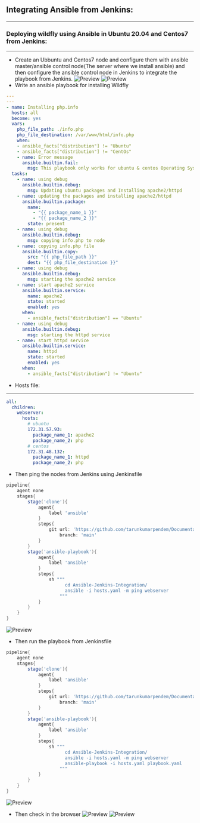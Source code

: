 ## Integrating Ansible from Jenkins:
------------------------------------
### Deploying wildfly using Ansible in Ubuntu 20.04 and Centos7 from Jenkins:
-----------------------------------------------------------------------------
* Create an Ubbuntu and Centos7 node and configure them with ansible master/ansible control node(The server where we install ansible) and then configure the ansible control node in Jenkins to integrate the playbook from Jenkins.
![Preview](Images/ansible1.png)
![Preview](Images/ansible2.png)
* Write an ansible playbook for installing Wildfly
```yaml
---
--- 
- name: Installing php.info
  hosts: all 
  become: yes
  vars:
    php_file_path: ./info.php
    php_file_destination: /var/www/html/info.php
    when:
    - ansible_facts["distribution"] != "Ubuntu"
    - ansible_facts["distribution"] != "CentOs"
    - name: Error message
      ansible.builtin.fail:
        msg: This playbook only works for ubuntu & centos Operating Systems only try to run on those O.S's only..  
  tasks:
    - name: using debug
      ansible.builtin.debug:
        msg: Updating ubuntu packages and Installing apache2/httpd
    - name: updating the packages and installing apache2/httpd
      ansible.builtin.package:
        name: 
          - "{{ package_name_1 }}"
          - "{{ package_name_2 }}" 
        state: present
    - name: using debug
      ansible.builtin.debug:
        msg: copying info.php to node 
    - name: copying info.php file
      ansible.builtin.copy:
        src: "{{ php_file_path }}" 
        dest: "{{ php_file_destination }}"     
    - name: using debug
      ansible.builtin.debug:
        msg: starting the apache2 service 
    - name: start apache2 service
      ansible.builtin.service:
        name: apache2
        state: started
        enabled: yes
      when:
        - ansible_facts["distribution"] == "Ubuntu"   
    - name: using debug
      ansible.builtin.debug:
        msg: starting the httpd service
    - name: start httpd service
      ansible.builtin.service:
        name: httpd
        state: started
        enabled: yes 
      when:
        - ansible_facts["distribution"] != "Ubuntu"  
```
* Hosts file:
-------------
```yaml
all:
  children:
    webserver:
      hosts:
        # ubuntu
        172.31.57.93:
          package_name_1: apache2
          package_name_2: php
        # centos
        172.31.48.132:
          package_name_1: httpd
          package_name_2: php
```
* Then ping the nodes from Jenkins using Jenkinsfile
```groovy
pipeline{
    agent none
    stages{
        stage('clone'){
            agent{
                label 'ansible'
            }
            steps{
                git url: 'https://github.com/tarunkumarpendem/Documentations.git',
                    branch: 'main'
            }
        }
        stage('ansible-playbook'){
            agent{
                label 'ansible'
            }
            steps{
                sh """
                      cd Ansible-Jenkins-Integration/
                      ansible -i hosts.yaml -m ping webserver
                    """ 
            }
        }
    }
}
```
![Preview](Images/ansible3.png)
* Then run the playbook from Jenkinsfile
```groovy
pipeline{
    agent none
    stages{
        stage('clone'){
            agent{
                label 'ansible'
            }
            steps{
                git url: 'https://github.com/tarunkumarpendem/Documentations.git',
                    branch: 'main'
            }
        }
        stage('ansible-playbook'){
            agent{
                label 'ansible'
            }
            steps{
                sh """
                      cd Ansible-Jenkins-Integration/
                      ansible -i hosts.yaml -m ping webserver
                      ansible-playbook -i hosts.yaml playbook.yaml
                    """ 
            }
        }
    }
}
```
![Preview](Images/ansible4.png)
* Then check in the browser
![Preview](Images/ansible5.png)
![Preview](Images/ansible6.png)
